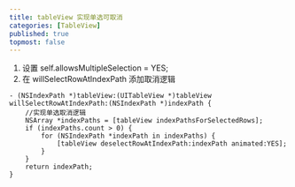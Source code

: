 ```yaml
---
title: tableView 实现单选可取消
categories: [TableView]
published: true
topmost: false
---
```


1. 设置 self.allowsMultipleSelection = YES;
2. 在 willSelectRowAtIndexPath 添加取消逻辑

```objc
- (NSIndexPath *)tableView:(UITableView *)tableView willSelectRowAtIndexPath:(NSIndexPath *)indexPath {
    //实现单选取消逻辑
    NSArray *indexPaths = [tableView indexPathsForSelectedRows];
    if (indexPaths.count > 0) {
        for (NSIndexPath *indexPath in indexPaths) {
            [tableView deselectRowAtIndexPath:indexPath animated:YES];
        }
    }
    return indexPath;
}
```
